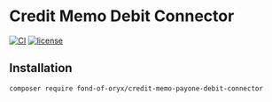 # Credit Memo Debit Connector
[![CI](https://github.com/fond-of-oryx/credit-memo-payone-debit-connector/actions/workflows/main.yml/badge.svg)](https://github.com/fond-of-oryx/credit-memo-payone-debit-connector/actions/workflows/main.yml)
[![license](https://img.shields.io/github/license/fond-of-oryx/credit-memo-payone-debit-connector.svg)](https://packagist.org/packages/fond-of-oryx/credit-memo-payone-debit-connector)

## Installation

```
composer require fond-of-oryx/credit-memo-payone-debit-connector
```
